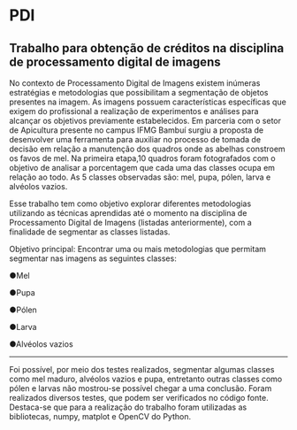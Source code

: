 # PDI
Trabalho para obtenção de créditos na disciplina de processamento digital de imagens
---


No contexto de Processamento Digital de Imagens existem inúmeras estratégias e
metodologias que possibilitam a segmentação de objetos presentes na imagem. As imagens
possuem características específicas que exigem do profissional a realização de experimentos e
análises para alcançar os objetivos previamente estabelecidos.
Em parceria com o setor de Apicultura presente no campus IFMG Bambuí surgiu a proposta de
desenvolver uma ferramenta para auxiliar no processo de tomada de decisão em relação a
manutenção dos quadros onde as abelhas constroem os favos de mel. Na primeira etapa,10
quadros foram fotografados com o objetivo de analisar a porcentagem que cada uma das classes
ocupa em relação ao todo. As 5 classes observadas são: mel, pupa, pólen, larva e alvéolos
vazios.

Esse trabalho tem como objetivo explorar diferentes metodologias utilizando as técnicas
aprendidas até o momento na disciplina de Processamento Digital de Imagens (listadas
anteriormente), com a finalidade de segmentar as classes listadas.

Objetivo principal: Encontrar uma ou mais metodologias que permitam segmentar nas
imagens as seguintes classes:

●Mel

●Pupa

●Pólen

●Larva

●Alvéolos vazios

---
Foi possível, por meio dos testes realizados, segmentar algumas classes como mel
maduro, alvéolos vazios e pupa, entretanto outras classes como pólen e larvas não
mostrou-se possível chegar a uma conclusão. Foram realizados diversos testes, que podem
ser verificados no código fonte. Destaca-se que para a realização do
trabalho foram utilizadas as bibliotecas, numpy, matplot e OpenCV do Python.
